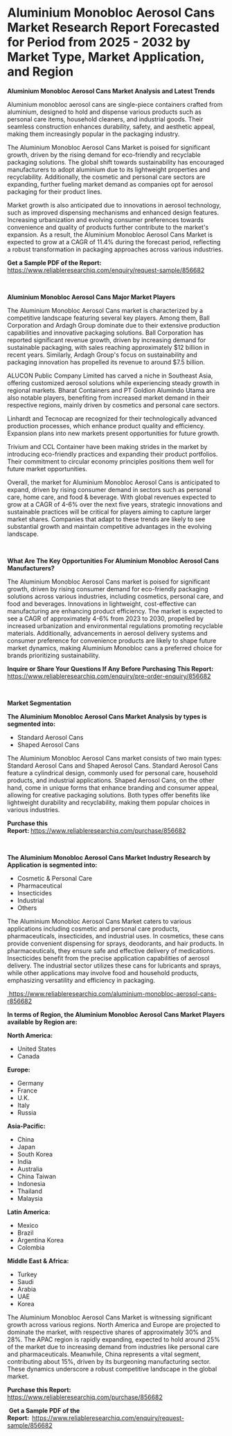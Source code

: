<p><h1>Aluminium Monobloc Aerosol Cans Market Research Report Forecasted for Period from 2025 -  2032 by Market Type, Market Application, and Region</h1></p><p><strong>Aluminium Monobloc Aerosol Cans Market Analysis and Latest Trends</strong></p>
<p><p>Aluminium monobloc aerosol cans are single-piece containers crafted from aluminium, designed to hold and dispense various products such as personal care items, household cleaners, and industrial goods. Their seamless construction enhances durability, safety, and aesthetic appeal, making them increasingly popular in the packaging industry.</p><p>The Aluminium Monobloc Aerosol Cans Market is poised for significant growth, driven by the rising demand for eco-friendly and recyclable packaging solutions. The global shift towards sustainability has encouraged manufacturers to adopt aluminium due to its lightweight properties and recyclability. Additionally, the cosmetic and personal care sectors are expanding, further fueling market demand as companies opt for aerosol packaging for their product lines.</p><p>Market growth is also anticipated due to innovations in aerosol technology, such as improved dispensing mechanisms and enhanced design features. Increasing urbanization and evolving consumer preferences towards convenience and quality of products further contribute to the market's expansion. As a result, the Aluminium Monobloc Aerosol Cans Market is expected to grow at a CAGR of 11.4% during the forecast period, reflecting a robust transformation in packaging approaches across various industries.</p></p>
<p><strong>Get a Sample PDF of the Report:&nbsp;</strong> <a href="https://www.reliableresearchiq.com/enquiry/request-sample/856682?utm_campaign=2947&utm_medium=2&utm_source=Github&utm_content=ia&utm_term=19042025&utm_id=aluminium-monobloc-aerosol-cans">https://www.reliableresearchiq.com/enquiry/request-sample/856682</a></p>
<p>&nbsp;</p>
<p><strong>Aluminium Monobloc Aerosol Cans Major Market Players</strong></p>
<p><p>The Aluminium Monobloc Aerosol Cans market is characterized by a competitive landscape featuring several key players. Among them, Ball Corporation and Ardagh Group dominate due to their extensive production capabilities and innovative packaging solutions. Ball Corporation has reported significant revenue growth, driven by increasing demand for sustainable packaging, with sales reaching approximately $12 billion in recent years. Similarly, Ardagh Group's focus on sustainability and packaging innovation has propelled its revenue to around $7.5 billion.</p><p>ALUCON Public Company Limited has carved a niche in Southeast Asia, offering customized aerosol solutions while experiencing steady growth in regional markets. Bharat Containers and PT Goldion Alumindo Utama are also notable players, benefiting from increased market demand in their respective regions, mainly driven by cosmetics and personal care sectors.</p><p>Linhardt and Tecnocap are recognized for their technologically advanced production processes, which enhance product quality and efficiency. Expansion plans into new markets present opportunities for future growth.</p><p>Trivium and CCL Container have been making strides in the market by introducing eco-friendly practices and expanding their product portfolios. Their commitment to circular economy principles positions them well for future market opportunities.</p><p>Overall, the market for Aluminium Monobloc Aerosol Cans is anticipated to expand, driven by rising consumer demand in sectors such as personal care, home care, and food & beverage. With global revenues expected to grow at a CAGR of 4-6% over the next five years, strategic innovations and sustainable practices will be critical for players aiming to capture larger market shares. Companies that adapt to these trends are likely to see substantial growth and maintain competitive advantages in the evolving landscape.</p></p>
<p>&nbsp;</p>
<p><strong>What Are The Key Opportunities For Aluminium Monobloc Aerosol Cans Manufacturers?</strong></p>
<p><p>The Aluminium Monobloc Aerosol Cans market is poised for significant growth, driven by rising consumer demand for eco-friendly packaging solutions across various industries, including cosmetics, personal care, and food and beverages. Innovations in lightweight, cost-effective can manufacturing are enhancing product efficiency. The market is expected to see a CAGR of approximately 4-6% from 2023 to 2030, propelled by increased urbanization and environmental regulations promoting recyclable materials. Additionally, advancements in aerosol delivery systems and consumer preference for convenience products are likely to shape future market dynamics, making Aluminium Monobloc cans a preferred choice for brands prioritizing sustainability.</p></p>
<p><strong>Inquire or Share Your Questions If Any Before Purchasing This Report:</strong> <a href="https://www.reliableresearchiq.com/enquiry/pre-order-enquiry/856682?utm_campaign=2947&utm_medium=2&utm_source=Github&utm_content=ia&utm_term=19042025&utm_id=aluminium-monobloc-aerosol-cans">https://www.reliableresearchiq.com/enquiry/pre-order-enquiry/856682</a></p>
<p>&nbsp;</p>
<p><strong>Market Segmentation</strong></p>
<p><strong>The Aluminium Monobloc Aerosol Cans Market Analysis by types is segmented into:</strong></p>
<p><ul><li>Standard Aerosol Cans</li><li>Shaped Aerosol Cans</li></ul></p>
<p><p>The Aluminium Monobloc Aerosol Cans market consists of two main types: Standard Aerosol Cans and Shaped Aerosol Cans. Standard Aerosol Cans feature a cylindrical design, commonly used for personal care, household products, and industrial applications. Shaped Aerosol Cans, on the other hand, come in unique forms that enhance branding and consumer appeal, allowing for creative packaging solutions. Both types offer benefits like lightweight durability and recyclability, making them popular choices in various industries.</p></p>
<p><strong>Purchase this Report:&nbsp;</strong><a href="https://www.reliableresearchiq.com/purchase/856682?utm_campaign=2947&utm_medium=2&utm_source=Github&utm_content=ia&utm_term=19042025&utm_id=aluminium-monobloc-aerosol-cans">https://www.reliableresearchiq.com/purchase/856682</a></p>
<p>&nbsp;</p>
<p><strong>The Aluminium Monobloc Aerosol Cans Market Industry Research by Application is segmented into:</strong></p>
<p><ul><li>Cosmetic & Personal Care</li><li>Pharmaceutical</li><li>Insecticides</li><li>Industrial</li><li>Others</li></ul></p>
<p><p>The Aluminium Monobloc Aerosol Cans Market caters to various applications including cosmetic and personal care products, pharmaceuticals, insecticides, and industrial uses. In cosmetics, these cans provide convenient dispensing for sprays, deodorants, and hair products. In pharmaceuticals, they ensure safe and effective delivery of medications. Insecticides benefit from the precise application capabilities of aerosol delivery. The industrial sector utilizes these cans for lubricants and sprays, while other applications may involve food and household products, emphasizing versatility and efficiency in packaging.</p></p>
<p><a href="https://www.reliableresearchiq.com/aluminium-monobloc-aerosol-cans-r856682?utm_campaign=2947&utm_medium=2&utm_source=Github&utm_content=ia&utm_term=19042025&utm_id=aluminium-monobloc-aerosol-cans">&nbsp;https://www.reliableresearchiq.com/aluminium-monobloc-aerosol-cans-r856682</a></p>
<p><strong>In terms of Region, the Aluminium Monobloc Aerosol Cans Market Players available by Region are:</strong></p>
<p>
    <p> <strong> North America: </strong>
        <ul>
            <li>United States</li>
            <li>Canada</li>
        </ul>
        </p> 
    <p> <strong> Europe: </strong>
        <ul>
            <li>Germany</li>
            <li>France</li>
            <li>U.K.</li>
            <li>Italy</li>
            <li>Russia</li>
        </ul>
        </p> 
    <p> <strong> Asia-Pacific: </strong>
        <ul>
            <li>China</li>
            <li>Japan</li>
            <li>South Korea</li>
            <li>India</li>
            <li>Australia</li>
            <li>China Taiwan</li>
            <li>Indonesia</li>
            <li>Thailand</li>
            <li>Malaysia</li>
        </ul>
        </p> 
    <p> <strong> Latin America: </strong>
        <ul>
            <li>Mexico</li>
            <li>Brazil</li>
            <li>Argentina Korea</li>
            <li>Colombia</li>
        </ul>
        </p> 
    <p> <strong> Middle East & Africa: </strong>
        <ul>
            <li>Turkey</li>
            <li>Saudi</li>
            <li>Arabia</li>
            <li>UAE</li>
            <li>Korea</li>
        </ul>
    </p>
    </p>
<p><p>The Aluminium Monobloc Aerosol Cans Market is witnessing significant growth across various regions. North America and Europe are projected to dominate the market, with respective shares of approximately 30% and 28%. The APAC region is rapidly expanding, expected to hold around 25% of the market due to increasing demand from industries like personal care and pharmaceuticals. Meanwhile, China represents a vital segment, contributing about 15%, driven by its burgeoning manufacturing sector. These dynamics underscore a robust competitive landscape in the global market.</p></p>
<p><strong>Purchase this Report: </strong><a href="https://www.reliableresearchiq.com/purchase/856682?utm_campaign=2947&utm_medium=2&utm_source=Github&utm_content=ia&utm_term=19042025&utm_id=aluminium-monobloc-aerosol-cans">https://www.reliableresearchiq.com/purchase/856682</a></p>
<p>&nbsp;<strong>Get a Sample PDF of the Report:&nbsp;&nbsp;</strong><a href="https://www.reliableresearchiq.com/enquiry/request-sample/856682?utm_campaign=2947&utm_medium=2&utm_source=Github&utm_content=ia&utm_term=19042025&utm_id=aluminium-monobloc-aerosol-cans">https://www.reliableresearchiq.com/enquiry/request-sample/856682</a></p>
<p><strong></strong></p>
<p><p></p><p></p><p></p></p>